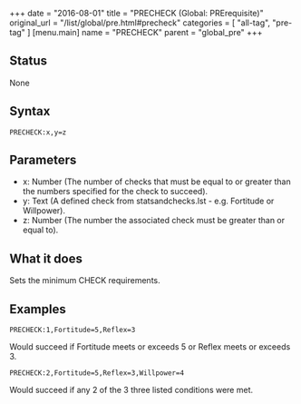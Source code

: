 +++
date = "2016-08-01"
title = "PRECHECK (Global: PRErequisite)"
original_url = "/list/global/pre.html#precheck"
categories = [ "all-tag", "pre-tag" ]
[menu.main]
    name = "PRECHECK"
    parent = "global_pre"
+++

## Status

None

## Syntax

`PRECHECK:x,y=z`

## Parameters

-   x: Number (The number of checks that must be equal
    to or greater than the numbers specified for the check to succeed).
-   y: Text (A defined check from statsandchecks.lst -
    e.g. Fortitude or Willpower).
-   z: Number (The number the associated check must be
    greater than or equal to).



What it does
------------

Sets the minimum CHECK requirements.

Examples
--------

`PRECHECK:1,Fortitude=5,Reflex=3`

Would succeed if Fortitude meets or exceeds 5 or Reflex meets or exceeds
3.

`PRECHECK:2,Fortitude=5,Reflex=3,Willpower=4`

Would succeed if any 2 of the 3 three listed conditions were met.

